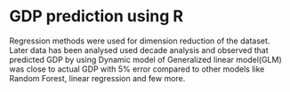 # GDP prediction using R

Regression methods were used for dimension reduction of the dataset. Later data has been analysed used decade analysis and observed that predicted GDP by using Dynamic model of Generalized linear model(GLM) was close to actual GDP with 5% error compared to other models like Random Forest, linear regression and few more.

